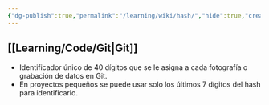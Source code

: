 ```yaml
---
{"dg-publish":true,"permalink":"/learning/wiki/hash/","hide":true,"created":"2024-03-14T15:20","updated":"2024-03-16T16:14"}
---
```


## [[Learning/Code/Git\|Git]]
- Identificador único de 40 dígitos que se le asigna a cada fotografía o grabación de datos en Git.
- En proyectos pequeños se puede usar solo los últimos 7 dígitos del hash para identificarlo.
